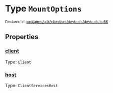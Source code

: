 # Type `MountOptions`
<sub>Declared in [packages/sdk/client/src/devtools/devtools.ts:66](https://github.com/dxos/dxos/blob/88f322397/packages/sdk/client/src/devtools/devtools.ts#L66)</sub>




## Properties
### [client](https://github.com/dxos/dxos/blob/88f322397/packages/sdk/client/src/devtools/devtools.ts#L67)
Type: <code>[Client](/api/@dxos/client/classes/Client)</code>




### [host](https://github.com/dxos/dxos/blob/88f322397/packages/sdk/client/src/devtools/devtools.ts#L68)
Type: <code>ClientServicesHost</code>





